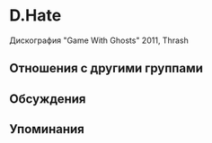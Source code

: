 # D.Hate

Дискография
"Game With Ghosts" 2011, Thrash

## Отношения с другими группами


## Обсуждения


## Упоминания


